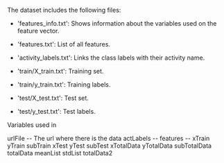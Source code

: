 The dataset includes the following files:

- 'features_info.txt': Shows information about the variables used on the feature vector.

- 'features.txt': List of all features.

- 'activity_labels.txt': Links the class labels with their activity name.

- 'train/X_train.txt': Training set.

- 'train/y_train.txt': Training labels.

- 'test/X_test.txt': Test set.

- 'test/y_test.txt': Test labels.

Variables used in 

urlFile -- The url where there is the data
actLabels -- 
features --
xTrain 
yTrain
subTrain
xTest
yTest
subTest 
xTotalData
yTotalData
subTotalData 
totalData 
meanList
stdList
totalData2
